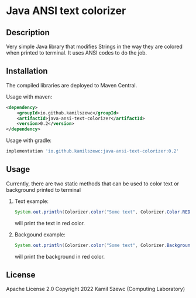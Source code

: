 # Java ANSI text colorizer

## Description
Very simple Java library that modifies Strings in the way they are colored when printed to terminal.
It uses ANSI codes to do the job.


## Installation

The compiled libraries are deployed to Maven Central.

Usage with maven:

```xml
<dependency>
    <groupId>io.github.kamilszewc</groupId>
    <artifactId>java-ansi-text-colorizer</artifactId>
    <version>0.2</version>
</dependency>
```

Usage with gradle:

```groovy
implementation 'io.github.kamilszewc:java-ansi-text-colorizer:0.2'
```

## Usage

Currently, there are two static methods that can be used to color text or background printed to terminal

1. Text example:
    ```java
   System.out.println(Colorizer.color("Some text", Colorizer.Color.RED));
   ```
    will print the text in red color.
   
2. Backgound example:
    ```java
   System.out.println(Colorizer.color("Some text", Colorizer.BackgroundColor.RED));
   ```
    will print the background in red color.


## License

Apache License 2.0
Copyright 2022 Kamil Szewc (Computing Laboratory)
